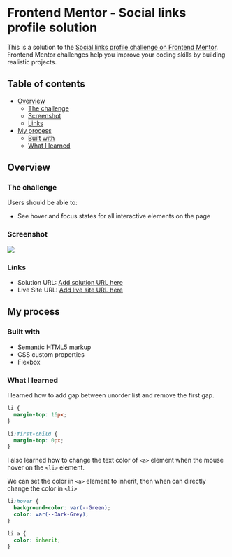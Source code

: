 # Frontend Mentor - Social links profile solution

This is a solution to the [Social links profile challenge on Frontend Mentor](https://www.frontendmentor.io/challenges/social-links-profile-UG32l9m6dQ). Frontend Mentor challenges help you improve your coding skills by building realistic projects.

## Table of contents

- [Overview](#overview)
  - [The challenge](#the-challenge)
  - [Screenshot](#screenshot)
  - [Links](#links)
- [My process](#my-process)
  - [Built with](#built-with)
  - [What I learned](#what-i-learned)

## Overview

### The challenge

Users should be able to:

- See hover and focus states for all interactive elements on the page

### Screenshot

![](./screenshot.jpg)

### Links

- Solution URL: [Add solution URL here](https://your-solution-url.com)
- Live Site URL: [Add live site URL here](https://your-live-site-url.com)

## My process

### Built with

- Semantic HTML5 markup
- CSS custom properties
- Flexbox

### What I learned

I learned how to add gap between unorder list and remove the first gap.

```css
li {
  margin-top: 16px;
}

li:first-child {
  margin-top: 0px;
}
```

I also learned how to change the text color of `<a>` element when the mouse hover on the `<li>` element.

We can set the color in `<a>` element to inherit, then when can directly change the color in `<li>`

```css
li:hover {
  background-color: var(--Green);
  color: var(--Dark-Grey);
}

li a {
  color: inherit;
}
```
